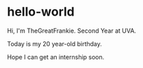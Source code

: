 # hello-world

Hi, I'm TheGreatFrankie. Second Year at UVA.

Today is my 20 year-old birthday.

Hope I can get an internship soon.

